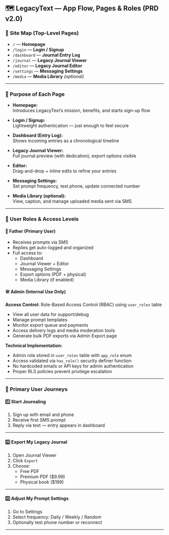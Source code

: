 ## 🗺️ LegacyText — App Flow, Pages & Roles (PRD v2.0)

### 🧭 Site Map (Top-Level Pages)

- `/` — **Homepage**
- `/login` — **Login / Signup**
- `/dashboard` — **Journal Entry Log**
- `/journal` — **Legacy Journal Viewer**
- `/editor` — **Legacy Journal Editor**
- `/settings` — **Messaging Settings**
- `/media` — **Media Library** *(optional)*

---

### 📄 Purpose of Each Page

- **Homepage:**  
  Introduces LegacyText’s mission, benefits, and starts sign-up flow  

- **Login / Signup:**  
  Lightweight authentication — just enough to feel secure  

- **Dashboard (Entry Log):**  
  Shows incoming entries as a chronological timeline  

- **Legacy Journal Viewer:**  
  Full journal preview (with dedication), export options visible  

- **Editor:**  
  Drag-and-drop + inline edits to refine your entries  

- **Messaging Settings:**  
  Set prompt frequency, test phone, update connected number  

- **Media Library (optional):**  
  View, caption, and manage uploaded media sent via SMS  

---

### 👥 User Roles & Access Levels

#### 👨 **Father (Primary User)**

- Receives prompts via SMS  
- Replies get auto-logged and organized  
- Full access to:
  - Dashboard
  - Journal Viewer + Editor
  - Messaging Settings
  - Export options (PDF + physical)
  - Media Library (if enabled)

#### 🛠️ Admin (Internal Use Only)

**Access Control:** Role-Based Access Control (RBAC) using `user_roles` table

- View all user data for support/debug  
- Manage prompt templates  
- Monitor export queue and payments  
- Access delivery logs and media moderation tools
- Generate bulk PDF exports via Admin Export page

**Technical Implementation:**
- Admin role stored in `user_roles` table with `app_role` enum
- Access validated via `has_role()` security definer function
- No hardcoded emails or API keys for admin authentication
- Proper RLS policies prevent privilege escalation

---

### 🧭 Primary User Journeys

#### 1️⃣ **Start Journaling**
1. Sign up with email and phone
2. Receive first SMS prompt
3. Reply via text — entry appears in dashboard

---

#### 2️⃣ **Export My Legacy Journal**
1. Open Journal Viewer  
2. Click `Export`  
3. Choose:
   - Free PDF  
   - Premium PDF ($9.99)  
   - Physical book ($199)

---

#### 3️⃣ **Adjust My Prompt Settings**
1. Go to Settings  
2. Select frequency: Daily / Weekly / Random  
3. Optionally test phone number or reconnect  

---
